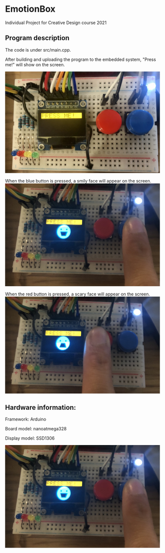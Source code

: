 # EmotionBox
Individual Project for Creative Design course 2021

## Program description

The code is under src/main.cpp.

After building and uploading the program to the embedded system, "Press me!" will show on the screen.

![](/pic/Press_me.jpeg)

When the blue button is pressed, a smily face will appear on the screen.
![](/pic/Happy_face.jpeg)

When the red button is pressed, a scary face will appear on the screen.
![](/pic/Scary_face.jpeg)


## Hardware information:
Framework: Arduino  

Board model: nanoatmega328 

Display model: SSD1306

![](/pic/Happy_face.jpeg)

